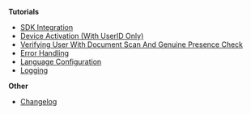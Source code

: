 **Tutorials**

- [SDK Integration](SDK-Integration.md)
- [Device Activation (With UserID Only)](Device-Activation.md)
- [Verifying User With Document Scan And Genuine Presence Check](Verifying-User.md)
- [Error Handling](Error-Handling.md)
- [Language Configuration](Language-Configuration.md)
- [Logging](Logging.md)

**Other**

- [Changelog](./Changelog.md)